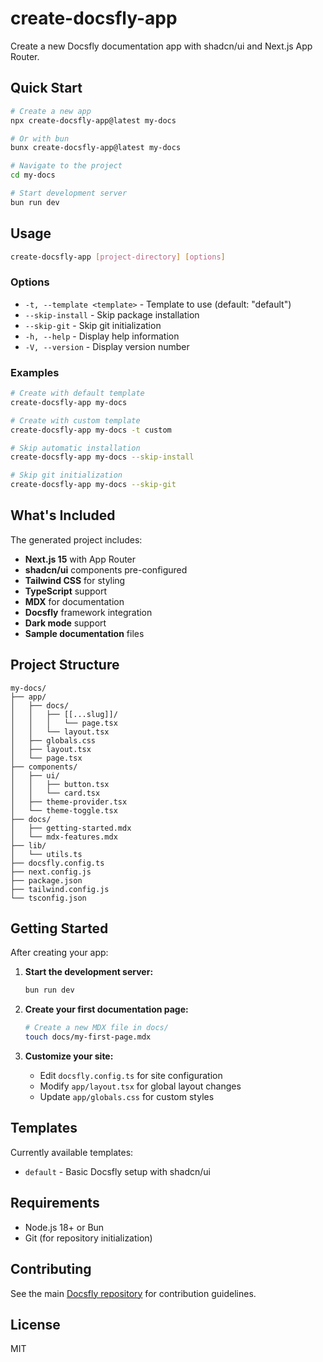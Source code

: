 # create-docsfly-app

Create a new Docsfly documentation app with shadcn/ui and Next.js App Router.

## Quick Start

```bash
# Create a new app
npx create-docsfly-app@latest my-docs

# Or with bun
bunx create-docsfly-app@latest my-docs

# Navigate to the project
cd my-docs

# Start development server
bun run dev
```

## Usage

```bash
create-docsfly-app [project-directory] [options]
```

### Options

- `-t, --template <template>` - Template to use (default: "default")
- `--skip-install` - Skip package installation
- `--skip-git` - Skip git initialization
- `-h, --help` - Display help information
- `-V, --version` - Display version number

### Examples

```bash
# Create with default template
create-docsfly-app my-docs

# Create with custom template
create-docsfly-app my-docs -t custom

# Skip automatic installation
create-docsfly-app my-docs --skip-install

# Skip git initialization
create-docsfly-app my-docs --skip-git
```

## What's Included

The generated project includes:

- **Next.js 15** with App Router
- **shadcn/ui** components pre-configured
- **Tailwind CSS** for styling
- **TypeScript** support
- **MDX** for documentation
- **Docsfly** framework integration
- **Dark mode** support
- **Sample documentation** files

## Project Structure

```
my-docs/
├── app/
│   ├── docs/
│   │   ├── [[...slug]]/
│   │   │   └── page.tsx
│   │   └── layout.tsx
│   ├── globals.css
│   ├── layout.tsx
│   └── page.tsx
├── components/
│   ├── ui/
│   │   ├── button.tsx
│   │   └── card.tsx
│   ├── theme-provider.tsx
│   └── theme-toggle.tsx
├── docs/
│   ├── getting-started.mdx
│   └── mdx-features.mdx
├── lib/
│   └── utils.ts
├── docsfly.config.ts
├── next.config.js
├── package.json
├── tailwind.config.js
└── tsconfig.json
```

## Getting Started

After creating your app:

1. **Start the development server:**
   ```bash
   bun run dev
   ```

2. **Create your first documentation page:**
   ```bash
   # Create a new MDX file in docs/
   touch docs/my-first-page.mdx
   ```

3. **Customize your site:**
   - Edit `docsfly.config.ts` for site configuration
   - Modify `app/layout.tsx` for global layout changes
   - Update `app/globals.css` for custom styles

## Templates

Currently available templates:

- `default` - Basic Docsfly setup with shadcn/ui

## Requirements

- Node.js 18+ or Bun
- Git (for repository initialization)

## Contributing

See the main [Docsfly repository](https://github.com/usedocsfly/docsfly) for contribution guidelines.

## License

MIT